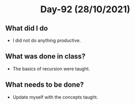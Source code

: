  <h1 align="center"> Day-92 (28/10/2021) </h1> 
 
 ## What did I do
- I did not do anything productive. 
 
 ## What was done in class?
- The basics of recursion were taught.
 
 ## What needs to be done? 
- Update myself with the concepts taught.
 
